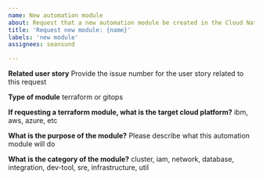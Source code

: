 ```yaml
---
name: New automation module
about: Request that a new automation module be created in the Cloud Native Toolkit
title: 'Request new module: {name}'
labels: 'new module'
assignees: seansund

---
```


**Related user story**
Provide the issue number for the user story related to this request

**Type of module**
terraform or gitops

**If requesting a terraform module, what is the target cloud platform?**
ibm, aws, azure, etc

**What is the purpose of the module?**
Please describe what this automation module will do

**What is the category of the module?**
cluster, iam, network, database, integration, dev-tool, sre, infrastructure, util
